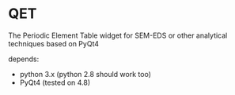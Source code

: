 # QET
The Periodic Element Table widget for SEM-EDS or other analytical techniques based on PyQt4

depends:
* python 3.x (python 2.8 should work too)
* PyQt4 (tested on 4.8)

